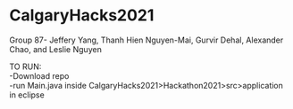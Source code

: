 # CalgaryHacks2021
Group 87- Jeffery Yang, Thanh Hien Nguyen-Mai, Gurvir Dehal, Alexander  Chao, and Leslie Nguyen


TO RUN:
<br/>-Download repo
<br/>-run Main.java inside CalgaryHacks2021>Hackathon2021>src>application in eclipse

